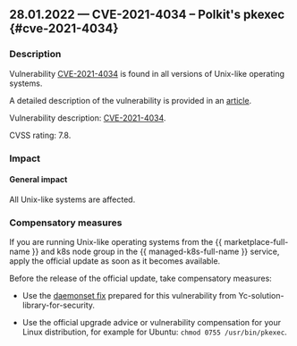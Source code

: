 ## 28.01.2022 — CVE-2021-4034 – Polkit's pkexec {#cve-2021-4034}

### Description

Vulnerability [CVE-2021-4034](https://ubuntu.com/security/notices/USN-5252-1) is found in all versions of Unix-like operating systems.

A detailed description of the vulnerability is provided in an [article](https://www.openwall.com/lists/oss-security/2022/01/25/11).

Vulnerability description: [CVE-2021-4034](https://ubuntu.com/security/notices/USN-5252-1).

CVSS rating: 7.8.

### Impact

#### General impact

All Unix-like systems are affected.

### Compensatory measures

If you are running Unix-like operating systems from the {{ marketplace-full-name }} and k8s node group in the {{ managed-k8s-full-name }} service, apply the official update as soon as it becomes available.

Before the release of the official update, take compensatory measures:

* Use the [daemonset fix](https://github.com/yandex-cloud/yc-solution-library-for-security/tree/master/kubernetes-security/cve-quickfix/CVE-2021-4034) prepared for this vulnerability from Yc-solution-library-for-security.

* Use the official upgrade advice or vulnerability compensation for your Linux distribution, for example for Ubuntu: `chmod 0755 /usr/bin/pkexec`.
